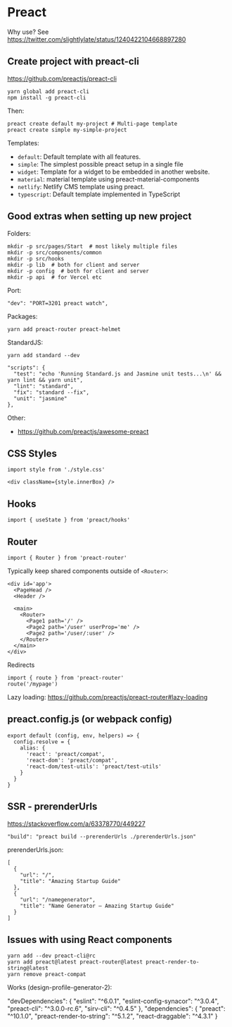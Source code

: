 # Preact

Why use? See https://twitter.com/slightlylate/status/1240422104668897280

## Create project with preact-cli

https://github.com/preactjs/preact-cli

    yarn global add preact-cli
    npm install -g preact-cli

Then:

    preact create default my-project # Multi-page template
    preact create simple my-simple-project

Templates:

- `default`: Default template with all features.
- `simple`: The simplest possible preact setup in a single file
- `widget`: Template for a widget to be embedded in another website.
- `material`: material template using preact-material-components
- `netlify`: Netlify CMS template using preact.
- `typescript`: Default template implemented in TypeScript

## Good extras when setting up new project

Folders:

    mkdir -p src/pages/Start  # most likely multiple files
    mkdir -p src/components/common
    mkdir -p src/hooks
    mkdir -p lib  # both for client and server
    mkdir -p config  # both for client and server
    mkdir -p api  # for Vercel etc

Port:
    
    "dev": "PORT=3201 preact watch",

Packages:

    yarn add preact-router preact-helmet

StandardJS:

    yarn add standard --dev

    "scripts": {
      "test": "echo 'Running Standard.js and Jasmine unit tests...\n' && yarn lint && yarn unit",
      "lint": "standard",
      "fix": "standard --fix",
      "unit": "jasmine"
    },

Other:

- https://github.com/preactjs/awesome-preact

## CSS Styles

    import style from './style.css'

    <div className={style.innerBox} />

## Hooks

    import { useState } from 'preact/hooks'

## Router

    import { Router } from 'preact-router'

Typically keep shared components outside of `<Router>`:

    <div id='app'>
      <PageHead />
      <Header />

      <main>
        <Router>
          <Page1 path='/' />
          <Page2 path='/user' userProp='me' />
          <Page2 path='/user/:user' />
        </Router>
      </main>
    </div>

Redirects

    import { route } from 'preact-router'
    route('/mypage')

Lazy loading: https://github.com/preactjs/preact-router#lazy-loading

## preact.config.js (or webpack config)

    export default (config, env, helpers) => {
      config.resolve = {
        alias: {
          'react': 'preact/compat',
          'react-dom': 'preact/compat',
          'react-dom/test-utils': 'preact/test-utils'
        }
      }
    }

## SSR - prerenderUrls

https://stackoverflow.com/a/63378770/449227

    "build": "preact build --prerenderUrls ./prerenderUrls.json"

prerenderUrls.json:

    [
      {
        "url": "/",
        "title": "Amazing Startup Guide"
      },
      {
        "url": "/namegenerator",
        "title": "Name Generator – Amazing Startup Guide"
      }
    ]

## Issues with using React components

    yarn add --dev preact-cli@rc
    yarn add preact@latest preact-router@latest preact-render-to-string@latest
    yarn remove preact-compat

Works (design-profile-generator-2):

  "devDependencies": {
    "eslint": "^6.0.1",
    "eslint-config-synacor": "^3.0.4",
    "preact-cli": "^3.0.0-rc.6",
    "sirv-cli": "^0.4.5"
  },
  "dependencies": {
    "preact": "^10.1.0",
    "preact-render-to-string": "^5.1.2",
    "react-draggable": "^4.3.1"
  }
